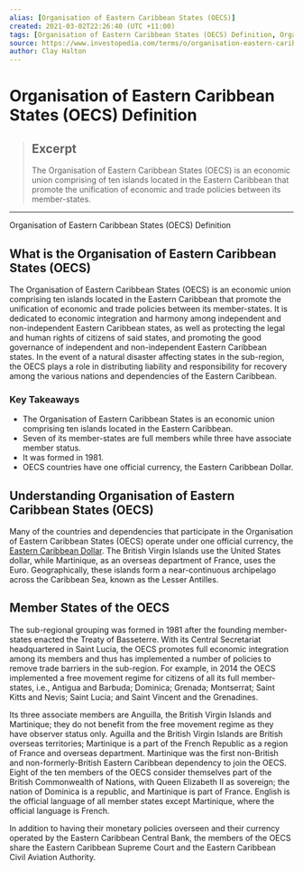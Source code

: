 ```yaml
---
alias: [Organisation of Eastern Caribbean States (OECS)]
created: 2021-03-02T22:26:40 (UTC +11:00)
tags: [Organisation of Eastern Caribbean States (OECS) Definition, Organisation of Eastern Caribbean States (OECS) Definition]
source: https://www.investopedia.com/terms/o/organisation-eastern-caribbean-states-oecs.asp
author: Clay Halton
---
```


# Organisation of Eastern Caribbean States (OECS) Definition

> ## Excerpt
> The Organisation of Eastern Caribbean States (OECS) is an economic union comprising of ten islands located in the Eastern Caribbean that promote the unification of economic and trade policies between its member-states.

---

Organisation of Eastern Caribbean States (OECS) Definition
## What is the Organisation of Eastern Caribbean States (OECS)

The Organisation of Eastern Caribbean States (OECS) is an economic union comprising ten islands located in the Eastern Caribbean that promote the unification of economic and trade policies between its member-states. It is dedicated to economic integration and harmony among independent and non-independent Eastern Caribbean states, as well as protecting the legal and human rights of citizens of said states, and promoting the good governance of independent and non-independent Eastern Caribbean states. In the event of a natural disaster affecting states in the sub-region, the OECS plays a role in distributing liability and responsibility for recovery among the various nations and dependencies of the Eastern Caribbean.

### Key Takeaways

-   The Organisation of Eastern Caribbean States is an economic union comprising ten islands located in the Eastern Caribbean.
-   Seven of its member-states are full members while three have associate member status.
-   It was formed in 1981.
-   OECS countries have one official currency, the Eastern Caribbean Dollar.

## Understanding Organisation of Eastern Caribbean States (OECS)

Many of the countries and dependencies that participate in the Organisation of Eastern Caribbean States (OECS) operate under one official currency, the [Eastern Caribbean Dollar](https://www.investopedia.com/terms/x/xcd-eastern-caribbean-dollar.asp). The British Virgin Islands use the United States dollar, while Martinique, as an overseas department of France, uses the Euro. Geographically, these islands form a near-continuous archipelago across the Caribbean Sea, known as the Lesser Antilles.

## Member States of the OECS

The sub-regional grouping was formed in 1981 after the founding member-states enacted the Treaty of Basseterre. With its Central Secretariat headquartered in Saint Lucia, the OECS promotes full economic integration among its members and thus has implemented a number of policies to remove trade barriers in the sub-region. For example, in 2014 the OECS implemented a free movement regime for citizens of all its full member-states, i.e., Antigua and Barbuda; Dominica; Grenada; Montserrat; Saint Kitts and Nevis; Saint Lucia; and Saint Vincent and the Grenadines.

Its three associate members are Anguilla, the British Virgin Islands and Martinique; they do not benefit from the free movement regime as they have observer status only. Aguilla and the British Virgin Islands are British overseas territories; Martinique is a part of the French Republic as a region of France and overseas department. Martinique was the first non-British and non-formerly-British Eastern Caribbean dependency to join the OECS. Eight of the ten members of the OECS consider themselves part of the British Commonwealth of Nations, with Queen Elizabeth II as sovereign; the nation of Dominica is a republic, and Martinique is part of France. English is the official language of all member states except Martinique, where the official language is French.

In addition to having their monetary policies overseen and their currency operated by the Eastern Caribbean Central Bank, the members of the OECS share the Eastern Caribbean Supreme Court and the Eastern Caribbean Civil Aviation Authority.
